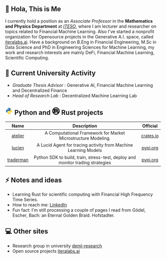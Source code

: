 ## 👋 Hola, This is Me

I currently hold a position as an *Associate Professor* in the **Mathematics and Physics Department** at *[ITESO](https://iteso.mx)*, where I am lecturer and researcher on topics related to Financial Machine Learning. Also I've started a nonprofit organization for Opensource projects in the Generative A.I. space, called [iteralabs.ai](https://www.iteralabs.ai). Have a background on B.Eng in Financial Engineering, M.Sc in Data Science and PhD in Engineering Sciences for Machine Learning, my work and research interests are mainly DeFi, Financial Machine Learning, Scientific Computing.

## 💬 Current University Activity
- *Graduate Thesis Advisor* : Generative AI, Financial Machine Learning and Decentralized Finance
- *Head of Research Lab* : Decentralized Machine Learning Lab

## <img src="https://raw.githubusercontent.com/devicons/devicon/master/icons/python/python-original.svg" alt="python" width="25" height="25"/> Python and <img src="https://raw.githubusercontent.com/devicons/devicon/master/icons/rust/rust-original.svg" alt="python" width="25" height="25"/> Rust projects

| Name | Description | Official | 
|:--------------------:|:--------:|:-----------:|
| [atelier](https://github.com/iteralabs/atelier) | A Computational Framework for Market Microstructure Modeling. | [crates.io](https://crates.io/crates/atelier) | 
| [lucien](https://github.com/iteralabs/lucien) | A Lucid Agent for tracing activity from Machine Learning Models | [pypi.org](https://pypi.org/project/lucien/) | 
| [traderman](https://github.com/iteralabs/traderman) | Python SDK to build, train, stress-test, deploy and monitor trading strategies | [pypi.org](https://pypi.org/project/traderman/) | 


## ⚡ Notes and ideas
- Learning Rust for scientific computing with Financial High Frequency Time Series.
- How to reach me: [LinkedIn](https://www.linkedin.com/in/iffranciscome/)
- Fun fact: I'm still processing a couple of pages I read from Gödel, Escher, Bach: an Eternal Golden Braid. Hofstadter.

## :computer: Other sites
- Research group in university [deml-research](https://deml-research.github.io/)
- Open source projects [iteralabs.ai](https://deml-research.github.io/)
